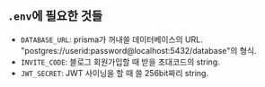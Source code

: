 ## `.env`에 필요한 것들

- `DATABASE_URL`: prisma가 꺼내쓸 데이터베이스의 URL. "postgres://userid:password@localhost:5432/database"의 형식.
- `INVITE_CODE`: 블로그 회원가입할 때 받을 초대코드의 string.
- `JWT_SECRET`: JWT 사이닝을 할 때 쓸 256bit짜리 string.
